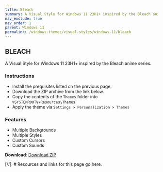 ```yaml
---
title: Bleach
summary: A Visual Style for Windows 11 23H1+ inspired by the Bleach anime series.
nav_exclude: true
nav_order: 1
parent: Windows 11
permalink: /windows-themes/visual-styles/windows-11/bleach
---
```


## BLEACH
A Visual Style for Windows 11 23H1+ inspired by the Bleach anime series.

### Instructions

- Install the prequisites listed on the previous page.
- Download the ZIP archive from the link below.
- Copy the contents of the `Themes` folder into `%SYSTEMROOT%\Resources\Themes`
- Apply the theme via `Settings > Personalization > Themes`

### Features

- Multiple Backgrounds
- Multiple Styles
- Custom Cursors
- Custom Sounds

**Download**: [Download ZIP]

<!-- ////////////////////////////////////////////////////////////////////////////////////////////////////////////////////// -->

[//]: # Resources and links for this page go here.

[Preivew]: https://gitlab.com/the-back-room/visual-styles/windows-11/sfw/bleach/-/raw/main/Extras/Preview.bmp
[Download ZIP]: https://gitlab.com/the-back-room/visual-styles/windows-11/sfw/bleach/-/archive/main/bleach-main.zip

<!-- ////////////////////////////////////////////////////////////////////////////////////////////////////////////////////// -->
